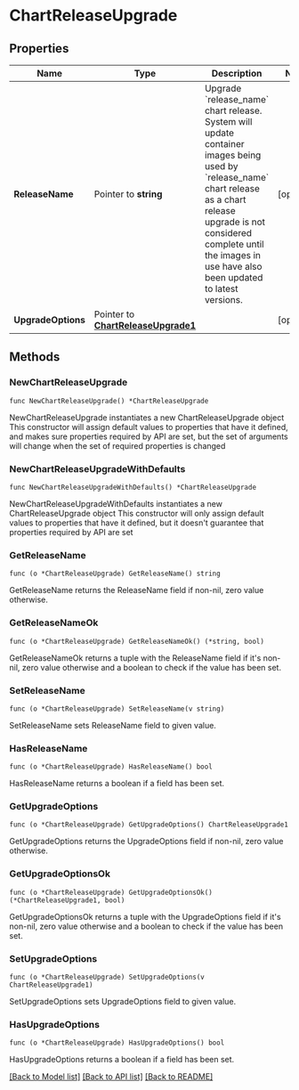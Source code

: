 # ChartReleaseUpgrade

## Properties

Name | Type | Description | Notes
------------ | ------------- | ------------- | -------------
**ReleaseName** | Pointer to **string** | Upgrade &#x60;release_name&#x60; chart release. System will update container images being used by &#x60;release_name&#x60; chart release as a chart release upgrade is not considered complete until the images in use have also been updated to latest versions. | [optional] 
**UpgradeOptions** | Pointer to [**ChartReleaseUpgrade1**](ChartReleaseUpgrade1.md) |  | [optional] 

## Methods

### NewChartReleaseUpgrade

`func NewChartReleaseUpgrade() *ChartReleaseUpgrade`

NewChartReleaseUpgrade instantiates a new ChartReleaseUpgrade object
This constructor will assign default values to properties that have it defined,
and makes sure properties required by API are set, but the set of arguments
will change when the set of required properties is changed

### NewChartReleaseUpgradeWithDefaults

`func NewChartReleaseUpgradeWithDefaults() *ChartReleaseUpgrade`

NewChartReleaseUpgradeWithDefaults instantiates a new ChartReleaseUpgrade object
This constructor will only assign default values to properties that have it defined,
but it doesn't guarantee that properties required by API are set

### GetReleaseName

`func (o *ChartReleaseUpgrade) GetReleaseName() string`

GetReleaseName returns the ReleaseName field if non-nil, zero value otherwise.

### GetReleaseNameOk

`func (o *ChartReleaseUpgrade) GetReleaseNameOk() (*string, bool)`

GetReleaseNameOk returns a tuple with the ReleaseName field if it's non-nil, zero value otherwise
and a boolean to check if the value has been set.

### SetReleaseName

`func (o *ChartReleaseUpgrade) SetReleaseName(v string)`

SetReleaseName sets ReleaseName field to given value.

### HasReleaseName

`func (o *ChartReleaseUpgrade) HasReleaseName() bool`

HasReleaseName returns a boolean if a field has been set.

### GetUpgradeOptions

`func (o *ChartReleaseUpgrade) GetUpgradeOptions() ChartReleaseUpgrade1`

GetUpgradeOptions returns the UpgradeOptions field if non-nil, zero value otherwise.

### GetUpgradeOptionsOk

`func (o *ChartReleaseUpgrade) GetUpgradeOptionsOk() (*ChartReleaseUpgrade1, bool)`

GetUpgradeOptionsOk returns a tuple with the UpgradeOptions field if it's non-nil, zero value otherwise
and a boolean to check if the value has been set.

### SetUpgradeOptions

`func (o *ChartReleaseUpgrade) SetUpgradeOptions(v ChartReleaseUpgrade1)`

SetUpgradeOptions sets UpgradeOptions field to given value.

### HasUpgradeOptions

`func (o *ChartReleaseUpgrade) HasUpgradeOptions() bool`

HasUpgradeOptions returns a boolean if a field has been set.


[[Back to Model list]](../README.md#documentation-for-models) [[Back to API list]](../README.md#documentation-for-api-endpoints) [[Back to README]](../README.md)


